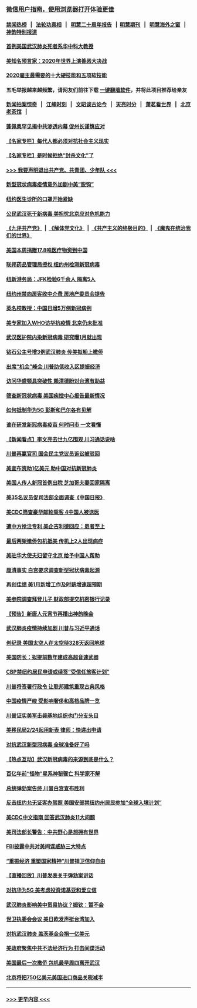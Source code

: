 ### [微信用户指南，使用浏览器打开体验更佳](https://github.com/gfw-breaker/banned-news1/blob/master/indexes/wechat-guide.md?t=0)
#### [禁闻热榜](热点新闻.md?t=0)  &nbsp;&nbsp;|&nbsp;&nbsp; [法轮功真相](https://github.com/gfw-breaker/truth/blob/master/README.md?t=0) &nbsp;&nbsp;|&nbsp;&nbsp; [明慧二十周年报告](https://github.com/gfw-breaker/mh-reports/blob/master/README.md?t=0) &nbsp;&nbsp;|&nbsp;&nbsp;[明慧期刊](https://github.com/gfw-breaker/mh-qikan) &nbsp;&nbsp;|&nbsp;&nbsp; [明慧海外之窗](https://github.com/gfw-breaker/mh-news/blob/master/README.md?t=0) &nbsp;&nbsp;|&nbsp;&nbsp; [神韵特别报道](https://github.com/gfw-breaker/mh-news/blob/master/shenyun.md?t=0)
#### [首例美国武汉肺炎死者系华中科大教授](../pages/nsc412/n11855500.md?t=02091933) 
#### [美知名预言家：2020年世界上演善恶大决战](../pages/nsc412/n11855418.md?t=02091933) 
#### [2020雇主最需要的十大硬技能和五项软技能](../pages/nsc412/n11850953.md?t=02091933) 
#### 五毛举报越来越频繁，请网友们前往下载 [一键翻墙软件](https://github.com/gfw-breaker/ssr-accounts)，并将此项目推荐给亲友
#### [新闻拍案惊奇](https://github.com/gfw-breaker/banned-news1/blob/master/pages/link4.md) &nbsp;&nbsp;|&nbsp;&nbsp; [江峰时刻](https://github.com/gfw-breaker/banned-news1/blob/master/pages/link4.md) &nbsp;&nbsp;|&nbsp;&nbsp; [文昭谈古论今](https://github.com/gfw-breaker/banned-news1/blob/master/pages/link4.md) &nbsp;&nbsp;|&nbsp;&nbsp; [天亮时分](https://github.com/gfw-breaker/banned-news1/blob/master/pages/link4.md) &nbsp;&nbsp;|&nbsp;&nbsp; [萧茗看世界](https://github.com/gfw-breaker/banned-news1/blob/master/pages/link4.md) &nbsp;&nbsp;|&nbsp;&nbsp; [北京老茶馆](https://github.com/gfw-breaker/banned-news1/blob/master/pages/link4.md) &nbsp;&nbsp;|&nbsp;&nbsp; 
#### [蓬佩奥罕见揭中共渗透内幕 促州长谨慎应对](../pages/nsc412/n11854685.md?t=02091933) 
#### [【名家专栏】每代人都必须对抗社会主义现实](../pages/nsc412/n11831412.md?t=02091933) 
#### [【名家专栏】是时候拒绝“封杀文化”了](../pages/nsc412/n11814093.md?t=02091933) 
#### [>>> 我要声明退出共产党、共青团、少年队 <<<](https://github.com/begood0513/goodnews/blob/master/quit/letter.md) 
#### [新型冠状病毒疫情意外加剧中美“脱钩”](../pages/nsc412/n11854475.md?t=02091933) 
#### [纽约医生诊所的口罩开始紧缺](../pages/nsc412/n11853364.md?t=02091933) 
#### [公民武汉死于新病毒 美担忧北京应对危机能力](../pages/nsc412/n11854331.md?t=02091933) 
#### [《九评共产党》](https://github.com/begood0513/9ping.md/blob/master/README.md) &nbsp;|&nbsp; [《解体党文化》](../../../../jtdwh.md/blob/master/README.md)  &nbsp;|&nbsp; [《共产主义的终极目的》](../../../../gczydzjmd.md/blob/master/README.md) &nbsp;|&nbsp; [《魔鬼在统治我们的世界》](../../../../mgztzwmdsj.md/blob/master/README.md) 
#### [美国本周捐赠17.8吨医疗物资到中国](../pages/nsc412/n11854269.md?t=02091933) 
#### [联邦药品管理局授权  纽约州检测新冠病毒](../pages/nsc412/n11853371.md?t=02091933) 
#### [纽新港务局：JFK检验6千余人  隔离5人](../pages/nsc412/n11853366.md?t=02091933) 
#### [纽约州禁向房客收中介费  房地产委员会提告](../pages/nsc412/n11853360.md?t=02091933) 
#### [英名校教授：中国日增5万例新冠病例](../pages/nsc412/n11854174.md?t=02091933) 
#### [美专家加入WHO访华抗疫情 北京仍未批准](../pages/nsc412/n11854043.md?t=02091933) 
#### [武汉医护院内染新冠病毒 研究曝1月就出现](../pages/nsc412/n11852928.md?t=02091933) 
#### [钻石公主号增3例武汉肺炎 传美拟船上撤侨](../pages/nsc412/n11853240.md?t=02091933) 
#### [出席“机会”峰会 川普助低收入区提振经济](../pages/nsc412/n11853232.md?t=02091933) 
#### [访问华盛顿具突破性 赖清德盼对台湾有助益](../pages/nsc412/n11853129.md?t=02091933) 
#### [筛查新冠状病毒 美国疾控中心报告最新情况](../pages/nsc412/n11853070.md?t=02091933) 
#### [如何抵制华为5G 彭斯和巴尔各有见解](../pages/nsc412/n11852535.md?t=02091933) 
#### [谁在研发新冠病毒疫苗 何时问市 一文看懂](../pages/nsc412/n11852840.md?t=02091933) 
#### [【新闻看点】李文亮去世九亿围观 川习通话说啥](../pages/nsc412/n11852360.md?t=02091933) 
#### [川普再赢官司 国会民主党议员诉讼被驳回](../pages/nsc412/n11852287.md?t=02091933) 
#### [美宣布资助1亿美元 助中国对抗新冠肺炎](../pages/nsc412/n11852531.md?t=02091933) 
#### [美国人传人新冠首例出院 芝加哥夫妻回家隔离](../pages/nsc412/n11852452.md?t=02091933) 
#### [美35名议员促司法部全面调查《中国日报》](../pages/nsc412/n11852435.md?t=02091933) 
#### [美CDC筛查豪华邮轮乘客 4中国人被送医](../pages/nsc412/n11852085.md?t=02091933) 
#### [遭中方抢注专利 美企吉利德回应：患者至上](../pages/nsc412/n11852037.md?t=02091933) 
#### [最后两架撤侨包机抵美 传机上2人出现病症](../pages/nsc412/n11852173.md?t=02091933) 
#### [美驻华大使夫妇留守北京 给予中国人帮助](../pages/nsc412/n11852165.md?t=02091933) 
#### [厘清事实 白宫要求调查新型冠状病毒起源](../pages/nsc412/n11852106.md?t=02091933) 
#### [再创佳绩 美1月新增工作及时薪增速超预期](../pages/nsc412/n11852174.md?t=02091933) 
#### [美参院调查拜登儿子 财政部提交机密银行记录](../pages/nsc412/n11851808.md?t=02091933) 
#### [【预告】新唐人元宵节再播出神韵晚会](../pages/nsc412/n11843192.md?t=02091933) 
#### [武汉肺炎疫情持续加剧 川普与习近平通话](../pages/nsc412/n11851613.md?t=02091933) 
#### [创纪录 美国太空人在太空待328天返回地球](../pages/nsc412/n11851266.md?t=02091933) 
#### [美国防长：拟提前数年建成高超音速武器](../pages/nsc412/n11850959.md?t=02091933) 
#### [CBP禁纽约居民申请或续签“受信任旅客计划”](../pages/nsc412/n11850857.md?t=02091933) 
#### [川普将签署行政令 让联邦建筑重现古典风格](../pages/nsc412/n11850654.md?t=02091933) 
#### [中国疫情严峻 受影响奢侈和高档品牌一览](../pages/nsc412/n11850319.md?t=02091933) 
#### [川普证实美军击毙基地组织也门分支头目](../pages/nsc412/n11850383.md?t=02091933) 
#### [美移民局2/24起用新表 律师：快递出申请](../pages/nsc412/n11848220.md?t=02091933) 
#### [对抗武汉新型冠病毒 全球准备好了吗](../pages/nsc412/n11850142.md?t=02091933) 
#### [【热点互动】武汉新冠病毒的来源到底是什么？](../pages/nsc412/n11849749.md?t=02091933) 
#### [百亿年前“怪物”星系神秘骤亡 科学家不解](../pages/nsc412/n11849863.md?t=02091933) 
#### [总统弹劾案告终 川普白宫宣布胜利](../pages/nsc412/n11849985.md?t=02091933) 
#### [反击纽约允无证客办驾照  美国安部禁纽约州居民参加“全球入境计划”](../pages/nsc412/n11849828.md?t=02091933) 
#### [美CDC中文指南 回答武汉肺炎11大问题](../pages/nsc412/n11849703.md?t=02091933) 
#### [美司法部长警告：中共野心是想拥有世界](../pages/nsc412/n11849769.md?t=02091933) 
#### [FBI披露中共对美间谍威胁三大特点](../pages/nsc412/n11849700.md?t=02091933) 
#### [“重振经济 重塑国家精神”川普捍卫信仰自由](../pages/nsc412/n11849641.md?t=02091933) 
#### [【直播回放】川普发表关于弹劾案讲话](../pages/nsc412/n11849472.md?t=02091933) 
#### [对抗华为5G 美考虑投资诺基亚和爱立信](../pages/nsc412/n11849510.md?t=02091933) 
#### [武汉肺炎影响美中贸易协议？姆钦：暂不会](../pages/nsc412/n11849497.md?t=02091933) 
#### [世卫执委会会议 美日欧发声挺台湾加入](../pages/nsc412/n11849433.md?t=02091933) 
#### [对抗武汉肺炎 盖茨基金会捐一亿美元](../pages/nsc412/n11848953.md?t=02091933) 
#### [美政府聚焦中共不法经济行为 打击间谍活动](../pages/nsc412/n11849322.md?t=02091933) 
#### [美国最后一次撤侨 包机最早周四离开武汉](../pages/nsc412/n11849395.md?t=02091933) 
#### [北京将把750亿美元美国进口商品关税减半](../pages/nsc412/n11848896.md?t=02091933) 

----
#### [ >>> 更早内容 <<< ](../indexes/nsc412-earlier.md)
